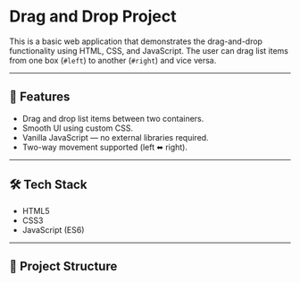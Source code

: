# Drag and Drop Project

This is a basic web application that demonstrates the drag-and-drop functionality using HTML, CSS, and JavaScript. The user can drag list items from one box (`#left`) to another (`#right`) and vice versa.

---

## 🔧 Features

- Drag and drop list items between two containers.
- Smooth UI using custom CSS.
- Vanilla JavaScript — no external libraries required.
- Two-way movement supported (left ⬌ right).

---

## 🛠️ Tech Stack

- HTML5
- CSS3
- JavaScript (ES6)

---

## 📁 Project Structure

